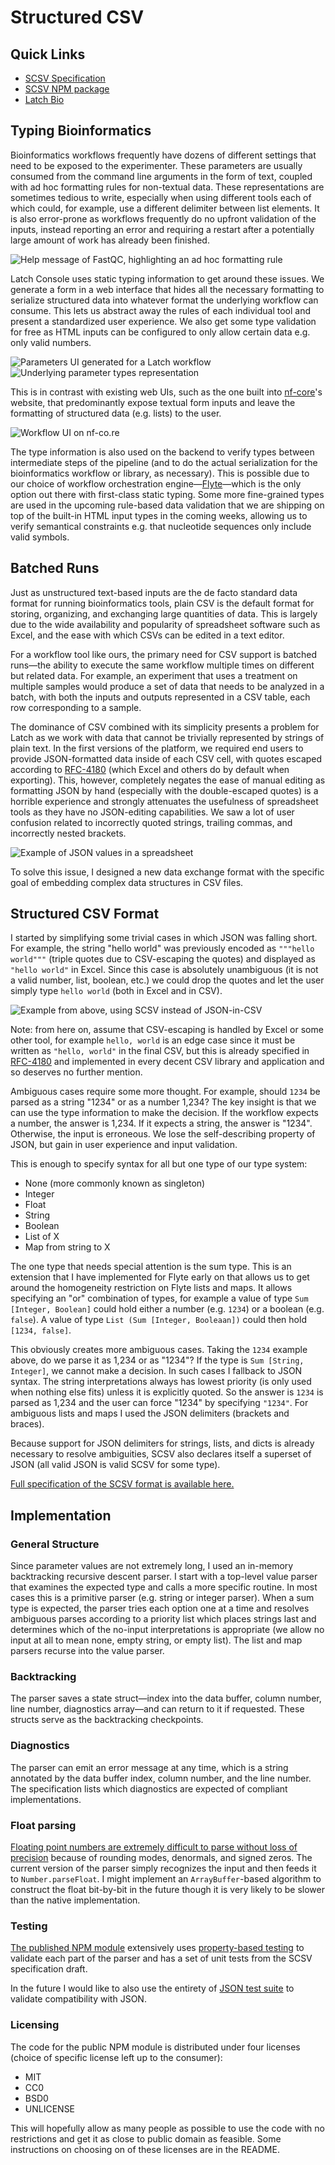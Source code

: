 # Structured CSV

## Quick Links

- [SCSV Specification](https://github.com/latchbio/public-js/blob/main/packages/scsv-parser/specification.md)
- [SCSV NPM package](<todo(maximsmol)>)
- [Latch Bio](https://latch.bio)

## Typing Bioinformatics

Bioinformatics workflows frequently have dozens of different settings that need to be exposed to the experimenter. These parameters are usually consumed from the command line arguments in the form of text, coupled with ad hoc formatting rules for non-textual data. These representations are sometimes tedious to write, especially when using different tools each of which could, for example, use a different delimiter between list elements. It is also error-prone as workflows frequently do no upfront validation of the inputs, instead reporting an error and requiring a restart after a potentially large amount of work has already been finished.

![Help message of FastQC, highlighting an ad hoc formatting rule](./fastqcHelp.png)

Latch Console uses static typing information to get around these issues. We generate a form in a web interface that hides all the necessary formatting to serialize structured data into whatever format the underlying workflow can consume. This lets us abstract away the rules of each individual tool and present a standardized user experience. We also get some type validation for free as HTML inputs can be configured to only allow certain data e.g. only valid numbers.

![Parameters UI generated for a Latch workflow](./crispressoUI.png)
![Underlying parameter types representation](./typesUI.png)

This is in contrast with existing web UIs, such as the one built into [nf-core](https://nf-co.re/)'s website, that predominantly expose textual form inputs and leave the formatting of structured data (e.g. lists) to the user.

![Workflow UI on nf-co.re](./rnaseqUI.png)

The type information is also used on the backend to verify types between intermediate steps of the pipeline (and to do the actual serialization for the bioinformatics workflow or library, as necessary). This is possible due to our choice of workflow orchestration engine—[Flyte](https://flyte.org/)—which is the only option out there with first-class static typing. Some more fine-grained types are used in the upcoming rule-based data validation that we are shipping on top of the built-in HTML input types in the coming weeks, allowing us to verify semantical constraints e.g. that nucleotide sequences only include valid symbols.

## Batched Runs

Just as unstructured text-based inputs are the de facto standard data format for running bioinformatics tools, plain CSV is the default format for storing, organizing, and exchanging large quantities of data. This is largely due to the wide availability and popularity of spreadsheet software such as Excel, and the ease with which CSVs can be edited in a text editor.

For a workflow tool like ours, the primary need for CSV support is batched runs—the ability to execute the same workflow multiple times on different but related data. For example, an experiment that uses a treatment on multiple samples would produce a set of data that needs to be analyzed in a batch, with both the inputs and outputs represented in a CSV table, each row corresponding to a sample.

The dominance of CSV combined with its simplicity presents a problem for Latch as we work with data that cannot be trivially represented by strings of plain text. In the first versions of the platform, we required end users to provide JSON-formatted data inside of each CSV cell, with quotes escaped according to [RFC-4180](https://datatracker.ietf.org/doc/html/rfc4180) (which Excel and others do by default when exporting). This, however, completely negates the ease of manual editing as formatting JSON by hand (especially with the double-escaped quotes) is a horrible experience and strongly attenuates the usefulness of spreadsheet tools as they have no JSON-editing capabilities. We saw a lot of user confusion related to incorrectly quoted strings, trailing commas, and incorrectly nested brackets.

![Example of JSON values in a spreadsheet](./csvWithJSON.png)

To solve this issue, I designed a new data exchange format with the specific goal of embedding complex data structures in CSV files.

## Structured CSV Format

I started by simplifying some trivial cases in which JSON was falling short. For example, the string "hello world" was previously encoded as `"""hello world"""` (triple quotes due to CSV-escaping the quotes) and displayed as `"hello world"` in Excel. Since this case is absolutely unambiguous (it is not a valid number, list, boolean, etc.) we could drop the quotes and let the user simply type `hello world` (both in Excel and in CSV).

![Example from above, using SCSV instead of JSON-in-CSV](./scsv.png)

Note: from here on, assume that CSV-escaping is handled by Excel or some other tool, for example `hello, world` is an edge case since it must be written as `"hello, world"` in the final CSV, but this is already specified in [RFC-4180](https://datatracker.ietf.org/doc/html/rfc4180) and implemented in every decent CSV library and application and so deserves no further mention.

Ambiguous cases require some more thought. For example, should `1234` be parsed as a string "1234" or as a number 1,234? The key insight is that we can use the type information to make the decision. If the workflow expects a number, the answer is 1,234. If it expects a string, the answer is "1234". Otherwise, the input is erroneous. We lose the self-describing property of JSON, but gain in user experience and input validation.

This is enough to specify syntax for all but one type of our type system:

- None (more commonly known as singleton)
- Integer
- Float
- String
- Boolean
- List of X
- Map from string to X

The one type that needs special attention is the sum type. This is an extension that I have implemented for Flyte early on that allows us to get around the homogeneity restriction on Flyte lists and maps. It allows specifying an "or" combination of types, for example a value of type `Sum [Integer, Boolean]` could hold either a number (e.g. `1234`) or a boolean (e.g. `false`). A value of type `List (Sum [Integer, Booleaan])` could then hold `[1234, false]`.

This obviously creates more ambiguous cases. Taking the `1234` example above, do we parse it as 1,234 or as "1234"? If the type is `Sum [String, Integer]`, we cannot make a decision. In such cases I fallback to JSON syntax. The string interpretations always has lowest priority (is only used when nothing else fits) unless it is explicitly quoted. So the answer is `1234` is parsed as 1,234 and the user can force "1234" by specifying `"1234"`. For ambiguous lists and maps I used the JSON delimiters (brackets and braces).

Because support for JSON delimiters for strings, lists, and dicts is already necessary to resolve ambiguities, SCSV also declares itself a superset of JSON (all valid JSON is valid SCSV for some type).

[Full specification of the SCSV format is available here.](https://github.com/latchbio/public-js/blob/main/packages/scsv-parser/specification.md)

## Implementation

### General Structure

Since parameter values are not extremely long, I used an in-memory backtracking recursive descent parser. I start with a top-level value parser that examines the expected type and calls a more specific routine. In most cases this is a primitive parser (e.g. string or integer parser). When a sum type is expected, the parser tries each option one at a time and resolves ambiguous parses according to a priority list which places strings last and determines which of the no-input interpretations is appropriate (we allow no input at all to mean none, empty string, or empty list). The list and map parsers recurse into the value parser.

### Backtracking

The parser saves a state struct—index into the data buffer, column number, line number, diagnostics array—and can return to it if requested. These structs serve as the backtracking checkpoints.

### Diagnostics

The parser can emit an error message at any time, which is a string annotated by the data buffer index, column number, and the line number. The specification lists which diagnostics are expected of compliant implementations.

### Float parsing

[Floating point numbers are extremely difficult to parse without loss of precision](https://stackoverflow.com/questions/85223/how-to-manually-parse-a-floating-point-number-from-a-string) because of rounding modes, denormals, and signed zeros. The current version of the parser simply recognizes the input and then feeds it to `Number.parseFloat`. I might implement an `ArrayBuffer`-based algorithm to construct the float bit-by-bit in the future though it is very likely to be slower than the native implementation.

### Testing

[The published NPM module](<todo(maximsmol)>) extensively uses [property-based testing](https://github.com/dubzzz/fast-check) to validate each part of the parser and has a set of unit tests from the SCSV specification draft.

In the future I would like to also use the entirety of [JSON test suite](https://github.com/nst/JSONTestSuite) to validate compatibility with JSON.

### Licensing

The code for the public NPM module is distributed under four licenses (choice of specific license left up to the consumer):

- MIT
- CC0
- BSD0
- UNLICENSE

This will hopefully allow as many people as possible to use the code with no restrictions and get it as close to public domain as feasible. Some instructions on choosing on of these licenses are in the README.
